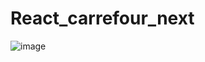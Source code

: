 # React_carrefour_next

![image](https://github.com/user-attachments/assets/97ea9788-6a05-4cbc-b9eb-a9c394aaecdc)

